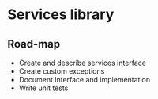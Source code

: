 # Services library

## Road-map

- Create and describe services interface
- Create custom exceptions
- Document interface and implementation
- Write unit tests